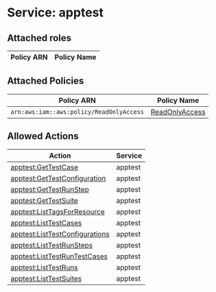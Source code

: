 # Service: apptest

## Attached roles

| Policy ARN | Policy Name |
|------------|-------------|
## Attached Policies

| Policy ARN | Policy Name |
|------------|-------------|
| `arn:aws:iam::aws:policy/ReadOnlyAccess` | [ReadOnlyAccess](../policies.md#readonlyaccess) |

## Allowed Actions

| Action | Service |
|--------|---------|
| [apptest:GetTestCase](../actions.md#apptest:gettestcase) | apptest |
| [apptest:GetTestConfiguration](../actions.md#apptest:gettestconfiguration) | apptest |
| [apptest:GetTestRunStep](../actions.md#apptest:gettestrunstep) | apptest |
| [apptest:GetTestSuite](../actions.md#apptest:gettestsuite) | apptest |
| [apptest:ListTagsForResource](../actions.md#apptest:listtagsforresource) | apptest |
| [apptest:ListTestCases](../actions.md#apptest:listtestcases) | apptest |
| [apptest:ListTestConfigurations](../actions.md#apptest:listtestconfigurations) | apptest |
| [apptest:ListTestRunSteps](../actions.md#apptest:listtestrunsteps) | apptest |
| [apptest:ListTestRunTestCases](../actions.md#apptest:listtestruntestcases) | apptest |
| [apptest:ListTestRuns](../actions.md#apptest:listtestruns) | apptest |
| [apptest:ListTestSuites](../actions.md#apptest:listtestsuites) | apptest |